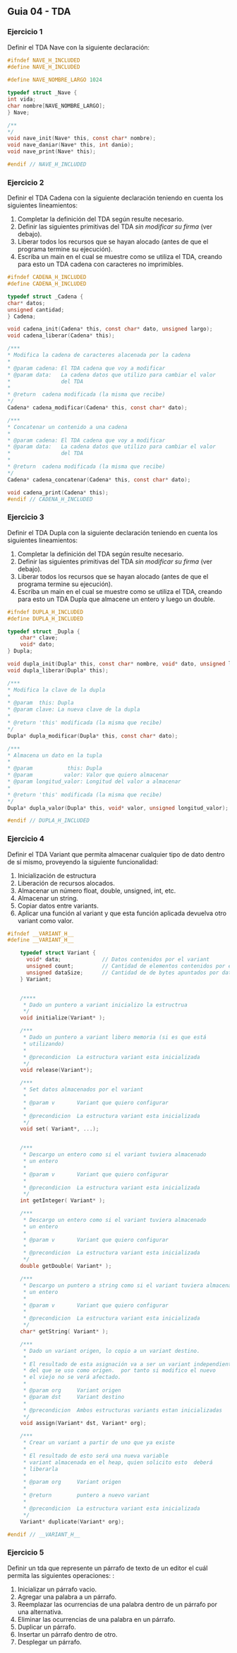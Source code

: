 ## Guia 04 - TDA

### Ejercicio 1

Definir el TDA Nave con la siguiente declaración:

```c
#ifndef NAVE_H_INCLUDED
#define NAVE_H_INCLUDED
    
#define NAVE_NOMBRE_LARGO 1024

typedef struct _Nave {
int vida;
char nombre[NAVE_NOMBRE_LARGO];
} Nave;

/**
*/
void nave_init(Nave* this, const char* nombre);
void nave_daniar(Nave* this, int danio);
void nave_print(Nave* this);

#endif // NAVE_H_INCLUDED
```

### Ejercicio 2

Definir el TDA Cadena con la siguiente declaración teniendo en cuenta los siguientes lineamientos:
1. Completar la definición del TDA según resulte necesario.
2. Definir las siguientes primitivas del TDA *sin modificar su firma* (ver debajo).
3. Liberar todos los recursos que se hayan alocado (antes de que el programa termine su ejecución).
4. Escriba un main en el cual se muestre como se utiliza el TDA, creando para esto un TDA cadena con caracteres no imprimibles.

```c
#ifndef CADENA_H_INCLUDED
#define CADENA_H_INCLUDED

typedef struct _Cadena {
char* datos;
unsigned cantidad;
} Cadena;

void cadena_init(Cadena* this, const char* dato, unsigned largo);
void cadena_liberar(Cadena* this);

/***
* Modifica la cadena de caracteres alacenada por la cadena
*
* @param cadena: El TDA cadena que voy a modificar
* @param data:   La cadena datos que utilizo para cambiar el valor
*                del TDA
*
* @return  cadena modificada (la misma que recibe)
*/
Cadena* cadena_modificar(Cadena* this, const char* dato);

/***
* Concatenar un contenido a una cadena
*
* @param cadena: El TDA cadena que voy a modificar
* @param data:   La cadena datos que utilizo para cambiar el valor
*                del TDA
*
* @return  cadena modificada (la misma que recibe)
*/
Cadena* cadena_concatenar(Cadena* this, const char* dato);

void cadena_print(Cadena* this);
#endif // CADENA_H_INCLUDED
```

### Ejercicio 3

Definir el TDA Dupla con la siguiente declaración teniendo en cuenta los siguientes lineamientos:
1. Completar la definición del TDA según resulte necesario.
2. Definir las siguientes primitivas del TDA *sin modificar su firma* (ver debajo).
3. Liberar todos los recursos que se hayan alocado (antes de que el programa termine su ejecución).
4. Escriba un main en el cual se muestre como se utiliza el TDA, creando para esto un TDA Dupla que almacene un entero y luego un double.

```c
#ifndef DUPLA_H_INCLUDED
#define DUPLA_H_INCLUDED

typedef struct _Dupla {
    char* clave;
    void* dato;
} Dupla;

void dupla_init(Dupla* this, const char* nombre, void* dato, unsigned longitud_dato);
void dupla_liberar(Dupla* this);

/***
* Modifica la clave de la dupla
*
* @param  this: Dupla
* @param clave: La nueva clave de la dupla
*
* @return 'this' modificada (la misma que recibe)
*/
Dupla* dupla_modificar(Dupla* this, const char* dato);

/***
* Almacena un dato en la tupla
*
* @param           this: Dupla
* @param          valor: Valor que quiero almacenar
* @param longitud_valor: Longitud del valor a almacenar
*
* @return 'this' modificada (la misma que recibe)
*/
Dupla* dupla_valor(Dupla* this, void* valor, unsigned longitud_valor);

#endif // DUPLA_H_INCLUDED
```


### Ejercicio 4

Definir el TDA Variant que permita almacenar cualquier tipo de dato dentro de sí mismo, proveyendo la siguiente funcionalidad:
1. Inicialización de estructura
2. Liberación de recursos alocados.
3. Almacenar un número float, double, unsigned, int, etc.
4. Almacenar un string.
5. Copiar datos entre variants.
6. Aplicar una función al variant y que esta función aplicada devuelva otro variant como valor. 

```c
#ifndef __VARIANT_H__
#define __VARIANT_H__

    typedef struct Variant {
      void* data;             // Datos contenidos por el variant
      unsigned count;         // Cantidad de elementos contenidos por el variant
      unsigned dataSize;      // Cantidad de de bytes apuntados por data
    } Variant;


    /****
     * Dado un puntero a variant inicializo la estructrua
     */
    void initialize(Variant* );

    /***
     * Dado un puntero a variant libero memoria (si es que está
     * utilizando)
     *
     * @precondicion  La estructura variant esta inicializada
     */
    void release(Variant*);

    /***
     * Set datos almacenados por el variant
     *
     * @param v       Variant que quiero configurar
     *
     * @precondicion  La estructura variant esta inicializada
     */
    void set( Variant*, ...);


    /***
     * Descargo un entero como si el variant tuviera almacenado 
     * un entero
     *
     * @param v       Variant que quiero configurar
     *
     * @precondicion  La estructura variant esta inicializada
     */
    int getInteger( Variant* );

    /***
     * Descargo un entero como si el variant tuviera almacenado 
     * un entero
     *
     * @param v       Variant que quiero configurar
     *
     * @precondicion  La estructura variant esta inicializada
     */
    double getDouble( Variant* );

    /***
     * Descargo un puntero a string como si el variant tuviera almacenado 
     * un entero
     *
     * @param v       Variant que quiero configurar
     *
     * @precondicion  La estructura variant esta inicializada
     */
    char* getString( Variant* );

    /***
     * Dado un variant origen, lo copio a un variant destino.
     *
     * El resultado de esta asignación va a ser un variant independiente
     * del que se uso como origen.  por tanto si modifico el nuevo
     * el viejo no se verá afectado.
     *
     * @param org     Variant origen
     * @param dst     Variant destino
     *
     * @precondicion  Ambos estructuras variants estan inicializadas
     */
    void assign(Variant* dst, Variant* org);

    /***
     * Crear un variant a partir de uno que ya existe
     *
     * El resultado de esto será una nueva variable
     * variant almacenada en el heap, quien solicito esto  deberá 
     * liberarla
     *
     * @param org     Variant origen
     *
     * @return        puntero a nuevo variant
     *
     * @precondicion  La estructura variant esta inicializada
     */
    Variant* duplicate(Variant* org);

#endif // __VARIANT_H__
```

### Ejercicio 5

Definir un tda que represente un párrafo de texto de un editor el cuál permita las siguientes operaciones: 
:
1. Inicializar un párrafo vacio.
2. Agregar una palabra a un párrafo.
3. Reemplazar las ocurrencias de una palabra dentro de un párrafo por una alternativa.
4. Eliminar las ocurrencias de una palabra en un párrafo.
5. Duplicar un párrafo.
6. Insertar un párrafo dentro de otro.
7. Desplegar un párrafo.
